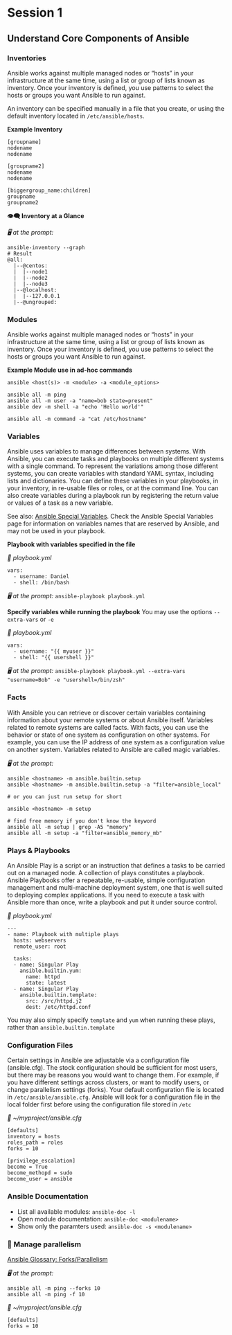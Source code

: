 # Session 1

## Understand Core Components of Ansible 

### Inventories 
Ansible works against multiple managed nodes or “hosts” in your infrastructure at the same time, using a list or group of lists known as inventory. Once your inventory is defined, you use patterns to select the hosts or groups you want Ansible to run against.

An inventory can be specified manually in a file that you create, or using the default inventory located in `/etc/ansible/hosts`. 

**Example Inventory**
```
[groupname]
nodename
nodename

[groupname2]
nodename
nodename

[biggergroup_name:children]
groupname
groupname2
```

**👁️‍🗨 Inventory at a Glance**

*🖥️ at the prompt:*
```
ansible-inventory --graph
# Result
@all:
  |--@centos:
  |  |--node1
  |  |--node2
  |  |--node3
  |--@localhost:
  |  |--127.0.0.1
  |--@ungrouped:
```  

### Modules 
Ansible works against multiple managed nodes or “hosts” in your infrastructure at the same time, using a list or group of lists known as inventory. Once your inventory is defined, you use patterns to select the hosts or groups you want Ansible to run against.

**Example Module use in ad-hoc commands**
```
ansible <host(s)> -m <module> -a <module_options>

ansible all -m ping
ansible all -m user -a "name=bob state=present"
ansible dev -m shell -a "echo 'Hello world'"

ansible all -m command -a "cat /etc/hostname" 
```

### Variables 
Ansible uses variables to manage differences between systems. With Ansible, you can execute tasks and playbooks on multiple different systems with a single command. To represent the variations among those different systems, you can create variables with standard YAML syntax, including lists and dictionaries. You can define these variables in your playbooks, in your inventory, in re-usable files or roles, or at the command line. You can also create variables during a playbook run by registering the return value or values of a task as a new variable.

See also: [Ansible Special Variables](https://docs.ansible.com/ansible/latest/reference_appendices/special_variables.html). Check the Ansible Special Variables page for information on variables names that are reserved by Ansible, and may not be used in your playbook. 

**Playbook with variables specified in the file**

*📃 playbook.yml* 
```
vars: 
  - username: Daniel 
  - shell: /bin/bash   
```

*🖥️ at the prompt:* `ansible-playbook playbook.yml`

**Specify variables while running the playbook**
You may use the options `--extra-vars` or `-e` 

*📃 playbook.yml* 
```
vars: 
  - username: "{{ myuser }}"
  - shell: "{{ usershell }}"
```

*🖥️ at the prompt:* 
`ansible-playbook playbook.yml --extra-vars "username=Bob" -e "usershell=/bin/zsh"`

### Facts
With Ansible you can retrieve or discover certain variables containing information about your remote systems or about Ansible itself. Variables related to remote systems are called facts. With facts, you can use the behavior or state of one system as configuration on other systems. For example, you can use the IP address of one system as a configuration value on another system. Variables related to Ansible are called magic variables.

*🖥️ at the prompt:* 
```
ansible <hostname> -m ansible.builtin.setup 
ansible <hostname> -m ansible.builtin.setup -a "filter=ansible_local"

# or you can just run setup for short

ansible <hostname> -m setup 

# find free memory if you don't know the keyword
ansible all -m setup | grep -A5 "memory" 
ansible all -m setup -a "filter=ansible_memory_mb"
```

### Plays & Playbooks 
An Ansible Play is a script or an instruction that defines a tasks to be carried out on a managed node. A collection of plays constitutes a playbook. Ansible Playbooks offer a repeatable, re-usable, simple configuration management and multi-machine deployment system, one that is well suited to deploying complex applications. If you need to execute a task with Ansible more than once, write a playbook and put it under source control.

*📃 playbook.yml* 
```
---
- name: Playbook with multiple plays 
  hosts: webservers
  remote_user: root

  tasks: 
  - name: Singular Play
    ansible.builtin.yum:
      name: httpd
      state: latest
  - name: Singular Play
    ansible.builtin.template: 
      src: /src/httpd.j2
      dest: /etc/httpd.conf 
```
You may also simply specify `template` and `yum` when running these plays, rather than `ansible.builtin.template` 

### Configuration Files 
Certain settings in Ansible are adjustable via a configuration file (ansible.cfg). The stock configuration should be sufficient for most users, but there may be reasons you would want to change them. For example, if you have different settings across clusters, or want to modify users, or change parallelism settings (forks). Your default configuration file is located in `/etc/ansible/ansible.cfg`. Ansible will look for a configuration file in the local folder first before using the configuration file stored in `/etc` 

*📃 ~/myproject/ansible.cfg* 
```
[defaults]
inventory = hosts
roles_path = roles
forks = 10

[privilege_escalation]
become = True
become_methopd = sudo
become_user = ansible
```

### Ansible Documentation 
- List all available modules: `ansible-doc -l` 
- Open module documentation: `ansible-doc <modulename>` 
- Show only the paramters used: `ansible-doc -s <modulename>` 

### 🍴 Manage parallelism
[Ansible Glossary: Forks/Parallelism](https://docs.ansible.com/ansible/latest/reference_appendices/glossary.html#term-Forks) 

*🖥️ at the prompt:* 
```
ansible all -m ping --forks 10
ansible all -m ping -f 10
```

*📃 ~/myproject/ansible.cfg* 
```
[defaults]
forks = 10
```